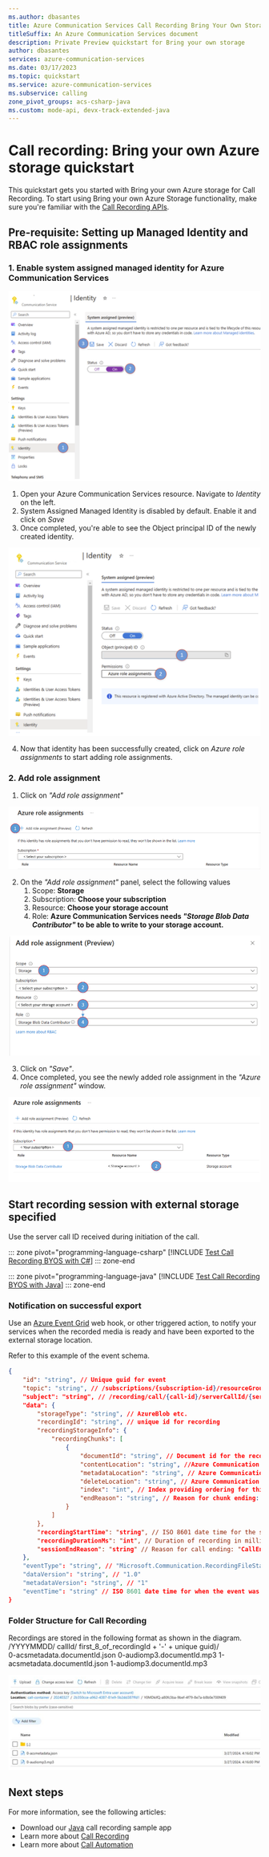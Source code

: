 ```yaml
---
ms.author: dbasantes
title: Azure Communication Services Call Recording Bring Your Own Storage
titleSuffix: An Azure Communication Services document
description: Private Preview quickstart for Bring your own storage
author: dbasantes
services: azure-communication-services
ms.date: 03/17/2023
ms.topic: quickstart
ms.service: azure-communication-services
ms.subservice: calling
zone_pivot_groups: acs-csharp-java
ms.custom: mode-api, devx-track-extended-java
---
```

# Call recording: Bring your own Azure storage quickstart

This quickstart gets you started with Bring your own Azure storage for Call Recording. To start using Bring your own Azure Storage functionality, make sure you're familiar with the [Call Recording APIs](../../voice-video-calling/get-started-call-recording.md).

## Pre-requisite: Setting up Managed Identity and RBAC role assignments

### 1. Enable system assigned managed identity for Azure Communication Services

![Diagram showing a communication service resource with managed identity disabled](../media/byos-managed-identity-1.png)

1. Open your Azure Communication Services resource. Navigate to *Identity* on the left.
2. System Assigned Managed Identity is disabled by default. Enable it and click on *Save*
3. Once completed, you're able to see the Object principal ID of the newly created identity.

![Diagram showing a communication service resource with managed identity enabled](../media/byos-managed-identity-2.png)

4. Now that identity has been successfully created, click on *Azure role assignments* to start adding role assignments.

### 2. Add role assignment

1. Click on *"Add role assignment"*

![Diagram showing a communication service resource managed identity adding role assignment](../media/role-assignment-1.png)

2. On the *"Add role assignment"* panel, select the following values
     1. Scope: **Storage**
     2. Subscription: **Choose your subscription**
     3. Resource: **Choose your storage account**
     4. Role: **Azure Communication Services needs *"Storage Blob Data Contributor"* to be able to write to your storage account.**
    
![Diagram showing a communication service resource managed identity adding role assignment details](../media/role-assignment-2.png)

3. Click on *"Save"*.
4. Once completed, you see the newly added role assignment in the *"Azure role assignment"* window.

![Diagram showing a communication service resource managed identity role assignment success](../media/role-assignment-3.png)

## Start recording session with external storage specified

Use the server call ID received during initiation of the call.

::: zone pivot="programming-language-csharp"
[!INCLUDE [Test Call Recording BYOS with C#](../includes/recording-byos-private-csharp.md)]
::: zone-end

::: zone pivot="programming-language-java"
[!INCLUDE [Test Call Recording BYOS with Java](../includes/recording-byos-private-java.md)]
::: zone-end

### Notification on successful export

Use an [Azure Event Grid](../../../../event-grid/overview.md) web hook, or other triggered action, to notify your services when the recorded media is ready and have been exported to the external storage location.

Refer to this example of the event schema.

```JSON
{
    "id": "string", // Unique guid for event
    "topic": "string", // /subscriptions/{subscription-id}/resourceGroups/{group-name}/providers/Microsoft.Communication/communicationServices/{communication-services-resource-name}
    "subject": "string", // /recording/call/{call-id}/serverCallId/{serverCallId}
    "data": {
        "storageType": "string", // AzureBlob etc.
        "recordingId": "string", // unique id for recording
        "recordingStorageInfo": {
            "recordingChunks": [
                {
                    "documentId": "string", // Document id for the recording chunk
                    "contentLocation": "string", //Azure Communication Services URL where the content is located
                    "metadataLocation": "string", // Azure Communication Services URL where the metadata for this chunk is located
                    "deleteLocation": "string", // Azure Communication Services URL to use to delete all content, including recording and metadata.
                    "index": "int", // Index providing ordering for this chunk in the entire recording
                    "endReason": "string", // Reason for chunk ending: "SessionEnded", "ChunkMaximumSizeExceeded”, etc.
                }
            ]
        },
        "recordingStartTime": "string", // ISO 8601 date time for the start of the recording
        "recordingDurationMs": "int", // Duration of recording in milliseconds
        "sessionEndReason": "string" // Reason for call ending: "CallEnded", "InitiatorLeft”, etc.
    },
    "eventType": "string", // "Microsoft.Communication.RecordingFileStatusUpdated"
    "dataVersion": "string", // "1.0"
    "metadataVersion": "string", // "1"
    "eventTime": "string" // ISO 8601 date time for when the event was created
}
```
### Folder Structure for Call Recording

Recordings are stored in the following format as shown in the diagram.
        /YYYYMMDD/
            callId/
                first_8_of_recordingId + '-' + unique guid)/   
                                0-acsmetadata.documentId.json
                                0-audiomp3.documentId.mp3
                                1-acsmetadata.documentId.json
                                1-audiomp3.documentId.mp3

![Diagram showing a Call Recording Folder structure](../media/call-recording-folder.png)

## Next steps

For more information, see the following articles:

- Download our [Java](https://github.com/Azure-Samples/communication-services-java-quickstarts/tree/main/ServerRecording) call recording sample app
- Learn more about [Call Recording](../../../concepts/voice-video-calling/call-recording.md)
- Learn more about [Call Automation](../../../concepts/call-automation/call-automation.md)
